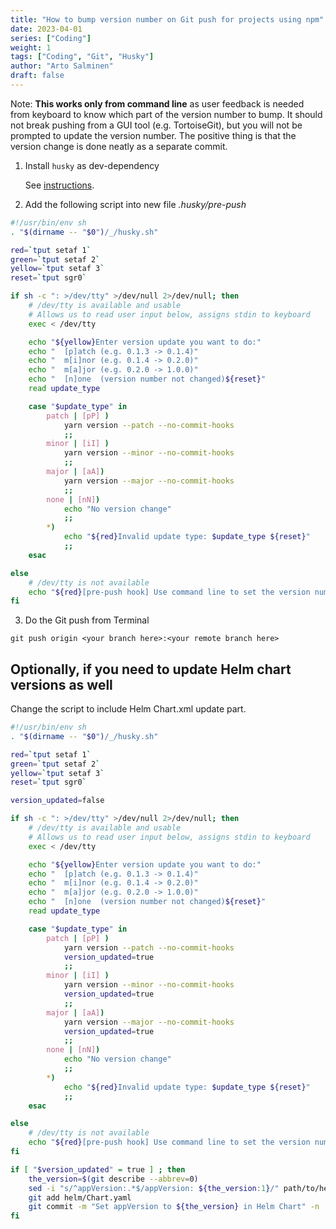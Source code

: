 ```yaml
---
title: "How to bump version number on Git push for projects using npm"
date: 2023-04-01
series: ["Coding"]
weight: 1
tags: ["Coding", "Git", "Husky"]
author: "Arto Salminen"
draft: false
---
```


Note: **This works only from command line** as user feedback is needed from keyboard to know which part of the version number to bump. It should not break pushing from a GUI tool (e.g. TortoiseGit), but you will not be prompted to update the version number. The positive thing is that the version change is done neatly as a separate commit.

1. Install `husky` as dev-dependency

   See [instructions](https://typicode.github.io/husky/#/?id=install).

2. Add the following script into new file _.husky/pre-push_

```bash
#!/usr/bin/env sh
. "$(dirname -- "$0")/_/husky.sh"

red=`tput setaf 1`
green=`tput setaf 2`
yellow=`tput setaf 3`
reset=`tput sgr0`

if sh -c ": >/dev/tty" >/dev/null 2>/dev/null; then
    # /dev/tty is available and usable
    # Allows us to read user input below, assigns stdin to keyboard
    exec < /dev/tty

    echo "${yellow}Enter version update you want to do:"
    echo "  [p]atch (e.g. 0.1.3 -> 0.1.4)"
    echo "  m[i]nor (e.g. 0.1.4 -> 0.2.0)"
    echo "  m[a]jor (e.g. 0.2.0 -> 1.0.0)"
    echo "  [n]one  (version number not changed)${reset}"
    read update_type

    case "$update_type" in
        patch | [pP] )
            yarn version --patch --no-commit-hooks
            ;;
        minor | [iI] )
            yarn version --minor --no-commit-hooks
            ;;
        major | [aA])
            yarn version --major --no-commit-hooks
            ;;
        none | [nN])
            echo "No version change"
            ;;
        *)
            echo "${red}Invalid update type: $update_type ${reset}"
            ;;
    esac

else
    # /dev/tty is not available
    echo "${red}[pre-push hook] Use command line to set the version number on push${reset}"
fi
```

3. Do the Git push from Terminal

`git push origin <your branch here>:<your remote branch here>`

## Optionally, if you need to update Helm chart versions as well

Change the script to include Helm Chart.xml update part.

```bash
#!/usr/bin/env sh
. "$(dirname -- "$0")/_/husky.sh"

red=`tput setaf 1`
green=`tput setaf 2`
yellow=`tput setaf 3`
reset=`tput sgr0`

version_updated=false

if sh -c ": >/dev/tty" >/dev/null 2>/dev/null; then
    # /dev/tty is available and usable
    # Allows us to read user input below, assigns stdin to keyboard
    exec < /dev/tty

    echo "${yellow}Enter version update you want to do:"
    echo "  [p]atch (e.g. 0.1.3 -> 0.1.4)"
    echo "  m[i]nor (e.g. 0.1.4 -> 0.2.0)"
    echo "  m[a]jor (e.g. 0.2.0 -> 1.0.0)"
    echo "  [n]one  (version number not changed)${reset}"
    read update_type

    case "$update_type" in
        patch | [pP] )
            yarn version --patch --no-commit-hooks
            version_updated=true
            ;;
        minor | [iI] )
            yarn version --minor --no-commit-hooks
            version_updated=true
            ;;
        major | [aA])
            yarn version --major --no-commit-hooks
            version_updated=true
            ;;
        none | [nN])
            echo "No version change"
            ;;
        *)
            echo "${red}Invalid update type: $update_type ${reset}"
            ;;
    esac

else
    # /dev/tty is not available
    echo "${red}[pre-push hook] Use command line to set the version number on push${reset}"
fi

if [ "$version_updated" = true ] ; then
    the_version=$(git describe --abbrev=0)
    sed -i "s/^appVersion:.*$/appVersion: ${the_version:1}/" path/to/helm/Chart.yaml
    git add helm/Chart.yaml
    git commit -m "Set appVersion to ${the_version} in Helm Chart" -n
fi
```

